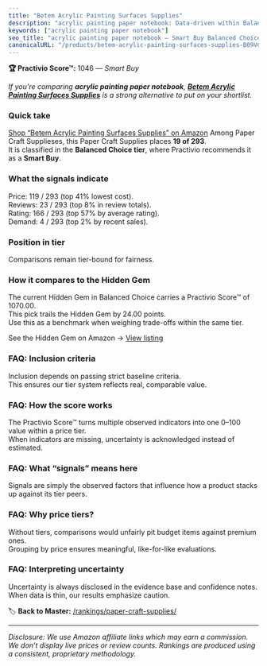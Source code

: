 ```yaml
---
title: "Betem Acrylic Painting Surfaces Supplies"
description: "acrylic painting paper notebook: Data-driven within Balanced Choice ranking using the Practivio Score™. Positioned by quality, value, demand, findability, mome…"
keywords: ["acrylic painting paper notebook"]
seo_title: "acrylic painting paper notebook — Smart Buy Balanced Choice (2025)"
canonicalURL: "/products/betem-acrylic-painting-surfaces-supplies-B09VCYS41G/"
---
```


**🏆 Practivio Score™:** 1046 — _Smart Buy_


*If you're comparing **acrylic painting paper notebook**, **[Betem Acrylic Painting Surfaces Supplies](https://www.amazon.com/dp/B09VCYS41G?tag=practivio-20)** is a strong alternative to put on your shortlist.*
### Quick take
[Shop “Betem Acrylic Painting Surfaces Supplies” on Amazon](https://www.amazon.com/dp/B09VCYS41G?tag=practivio-20)
Among Paper Craft Supplieses, this Paper Craft Supplies places **19 of 293**.  
It is classified in the **Balanced Choice tier**, where Practivio recommends it as a **Smart Buy**.

### What the signals indicate
Price: 119 / 293 (top 41% lowest cost).  
Reviews: 23 / 293 (top 8% in review totals).  
Rating: 166 / 293 (top 57% by average rating).  
Demand: 4 / 293 (top 2% by recent sales).

### Position in tier
Comparisons remain tier-bound for fairness.

### How it compares to the Hidden Gem
The current Hidden Gem in Balanced Choice carries a Practivio Score™ of 1070.00.  
This pick trails the Hidden Gem by 24.00 points.  
Use this as a benchmark when weighing trade-offs within the same tier.  

See the Hidden Gem on Amazon → [View listing](https://www.amazon.com/dp/B01GIJLSGG?tag=practivio-20)

### FAQ: Inclusion criteria
Inclusion depends on passing strict baseline criteria.  
This ensures our tier system reflects real, comparable value.

### FAQ: How the score works
The Practivio Score™ turns multiple observed indicators into one 0–100 value within a price tier.  
When indicators are missing, uncertainty is acknowledged instead of estimated.

### FAQ: What “signals” means here
Signals are simply the observed factors that influence how a product stacks up against its tier peers.

### FAQ: Why price tiers?
Without tiers, comparisons would unfairly pit budget items against premium ones.  
Grouping by price ensures meaningful, like-for-like evaluations.

### FAQ: Interpreting uncertainty
Uncertainty is always disclosed in the evidence base and confidence notes.  
When data is thin, our results emphasize caution.


🏷️ **Back to Master:** [/rankings/paper-craft-supplies/](/rankings/paper-craft-supplies/)

---
_Disclosure: We use Amazon affiliate links which may earn a commission. We don’t display live prices or review counts. Rankings are produced using a consistent, proprietary methodology._
